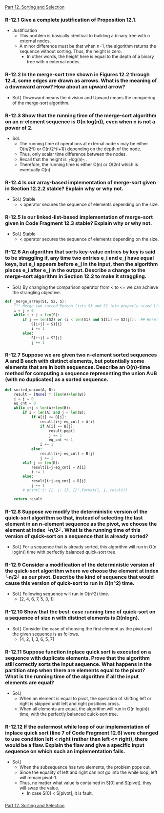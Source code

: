 <p>
    <a href="https://github.com/JoonHyeok-hozy-Kim/datastructure_and_algorithm_in_python/blob/main/Contents/Part12_Sorting_and_Selection/part12_00_sorting_and_selection.md">Part 12. Sorting and Selection</a>
</p>

### R-12.1 Give a complete justification of Proposition 12.1.
* Justification
  * This problem is basically identical to building a binary tree with n external nodes.
  * A minor difference must be that when n=1, the algorithm returns the sequence without sorting. Thus, the height is zero.
    * In other words, the height here is equal to the depth of a binary tree with n external nodes.

### R-12.2 In the merge-sort tree shown in Figures 12.2 through 12.4, some edges are drawn as arrows. What is the meaning of a downward arrow? How about an upward arrow?
* Sol.) Downward means the division and Upward means the conquering of the merge-sort algorithm.

### R-12.3 Show that the running time of the merge-sort algorithm on an n-element sequence is O(n log(n)), even when n is not a power of 2.
* Sol.
  * The running time of operations at external node v may be either O(n/2^i) or O(n/2^(i+1)) depending on the depth of the node.
  * Thus, only scalar time difference between the nodes.
  * Recall that the height is ┌log(n)┐.
  * Therefore, the running time is either O(n) or O(2n) which is eventually O(n).

### R-12.4 Is our array-based implementation of merge-sort given in Section 12.2.2 stable? Explain why or why not.
* Sol.) Stable
  * < operator secures the sequence of elements depending on the size.

### R-12.5 Is our linked-list-based implementation of merge-sort given in Code Fragment 12.3 stable? Explain why or why not.
* Sol.) Stable
  * < operator secures the sequence of elements depending on the size.

### R-12.6 An algorithm that sorts key-value entries by key is said to be straggling if, any time two entries e_i and e_j have equal keys, but e_i appears before e_j in the input, then the algorithm places e_i after e_j in the output. Describe a change to the merge-sort algorithm in Section 12.2 to make it straggling.
* Sol.) By changing the comparison operator from < to <= we can achieve the strangling objective.
```python
def _merge_array(S1, S2, S):
    """ Merge two sorted Python lists S1 and S2 into properly sized list S."""
    i = j = 0
    while i + j < len(S):
        if j == len(S2) or (i < len(S1) and S1[i] <= S2[j]):  ## Here!
            S[i+j] = S1[i]
            i += 1
        else:
            S[i+j] = S2[j]
            j += 1
```

### R-12.7 Suppose we are given two n-element sorted sequences A and B each with distinct elements, but potentially some elements that are in both sequences. Describe an O(n)-time method for computing a sequence representing the union A∪B (with no duplicates) as a sorted sequence.
```python
def sorted_union(A, B):
    result = [None] * (len(A)+len(B))
    i = j = 0
    eq_cnt = 0
    while i+j < len(A)+len(B):
        if i < len(A) and j < len(B):
            if A[i] <= B[j]:
                result[i+j-eq_cnt] = A[i]
                if A[i] == B[j]:
                    result.pop()
                    j += 1
                    eq_cnt += 1
                i += 1
            else:
                result[i+j-eq_cnt] = B[j]
                j += 1
        elif j == len(B):
            result[i+j-eq_cnt] = A[i]
            i += 1
        else:
            result[i+j-eq_cnt] = B[j]
            j += 1
        # print('i: {}, j: {}, {}'.format(i, j, result))

    return result
```

### R-12.8 Suppose we modify the deterministic version of the quick-sort algorithm so that, instead of selecting the last element in an n-element sequence as the pivot, we choose the element at index └n/2┘. What is the running time of this version of quick-sort on a sequence that is already sorted?
* Sol.) For a sequence that is already sorted, this algorithm will run in O(n log(n)) time with perfectly balanced quick-sort tree.

### R-12.9 Consider a modification of the deterministic version of the quick-sort algorithm where we choose the element at index └n/2┘ as our pivot. Describe the kind of sequence that would cause this version of quick-sort to run in Ω(n^2) time.
* Sol.) Following sequence will run in O(n^2) time.
  * [2, 4, 6, 7, 5, 3, 1]

### R-12.10 Show that the best-case running time of quick-sort on a sequence of size n with distinct elements is Ω(nlogn).
* Sol.) Consider the case of choosing the first element as the pivot and the given sequence is as follows.
  * [4, 2, 1, 3, 6, 5, 7]

### R-12.11 Suppose function inplace quick sort is executed on a sequence with duplicate elements. Prove that the algorithm still correctly sorts the input sequence. What happens in the partition step when there are elements equal to the pivot? What is the running time of the algorithm if all the input elements are equal?
* Sol.)
  * When an element is equal to pivot, the operation of shifting left or right is skipped until left and right positions cross.
  * When all elements are equal, the algorithm will run in O(n log(n)) time, with the perfectly balanced quick-sort tree.

### R-12.12 If the outermost while loop of our implementation of inplace quick sort (line 7 of Code Fragment 12.6) were changed to use condition left < right (rather than left <= right), there would be a flaw. Explain the flaw and give a specific input sequence on which such an implementation fails.
* Sol.)
  * When the subsequence has two elements, the problem pops out.
  * Since the equality of left and right can not go into the while loop, left will remain pivot-1.
  * Thus, no matter what value is contained in S[0] and S[pivot], they will swap the value.
    * In case S[0] < S[pivot], it is fault.

### 

### 








<p>
    <a href="https://github.com/JoonHyeok-hozy-Kim/datastructure_and_algorithm_in_python/blob/main/Contents/Part12_Sorting_and_Selection/part12_00_sorting_and_selection.md">Part 12. Sorting and Selection</a>
</p>